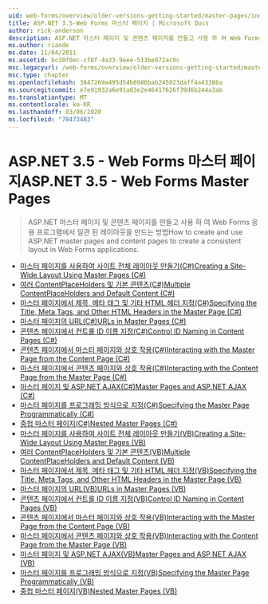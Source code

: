 ```yaml
---
uid: web-forms/overview/older-versions-getting-started/master-pages/index
title: ASP.NET 3.5-Web Forms 마스터 페이지 | Microsoft Docs
author: rick-anderson
description: ASP.NET 마스터 페이지 및 콘텐츠 페이지를 만들고 사용 하 여 Web Forms 응용 프로그램에서 일관 된 레이아웃을 만드는 방법
ms.author: riande
ms.date: 11/04/2011
ms.assetid: bc30f0ec-cf8f-4a33-9eee-513be872ac9c
msc.legacyurl: /web-forms/overview/older-versions-getting-started/master-pages
msc.type: chapter
ms.openlocfilehash: 3847269a495d54b0986bab245023daff4a43386a
ms.sourcegitcommit: e7e91932a6e91a63e2e46417626f39d6b244a3ab
ms.translationtype: MT
ms.contentlocale: ko-KR
ms.lasthandoff: 03/06/2020
ms.locfileid: "78473483"
---
```

# <a name="aspnet-35---web-forms-master-pages"></a><span data-ttu-id="d1492-103">ASP.NET 3.5 - Web Forms 마스터 페이지</span><span class="sxs-lookup"><span data-stu-id="d1492-103">ASP.NET 3.5 - Web Forms Master Pages</span></span>

> <span data-ttu-id="d1492-104">ASP.NET 마스터 페이지 및 콘텐츠 페이지를 만들고 사용 하 여 Web Forms 응용 프로그램에서 일관 된 레이아웃을 만드는 방법</span><span class="sxs-lookup"><span data-stu-id="d1492-104">How to create and use ASP.NET master pages and content pages to create a consistent layout in Web Forms applications.</span></span>

- [<span data-ttu-id="d1492-105">마스터 페이지를 사용하여 사이트 전체 레이아웃 만들기(C#)</span><span class="sxs-lookup"><span data-stu-id="d1492-105">Creating a Site-Wide Layout Using Master Pages (C#)</span></span>](creating-a-site-wide-layout-using-master-pages-cs.md)
- [<span data-ttu-id="d1492-106">여러 ContentPlaceHolders 및 기본 콘텐츠(C#)</span><span class="sxs-lookup"><span data-stu-id="d1492-106">Multiple ContentPlaceHolders and Default Content (C#)</span></span>](multiple-contentplaceholders-and-default-content-cs.md)
- [<span data-ttu-id="d1492-107">마스터 페이지에서 제목, 메타 태그 및 기타 HTML 헤더 지정(C#)</span><span class="sxs-lookup"><span data-stu-id="d1492-107">Specifying the Title, Meta Tags, and Other HTML Headers in the Master Page (C#)</span></span>](specifying-the-title-meta-tags-and-other-html-headers-in-the-master-page-cs.md)
- [<span data-ttu-id="d1492-108">마스터 페이지의 URL(C#)</span><span class="sxs-lookup"><span data-stu-id="d1492-108">URLs in Master Pages (C#)</span></span>](urls-in-master-pages-cs.md)
- [<span data-ttu-id="d1492-109">콘텐츠 페이지에서 컨트롤 ID 이름 지정(C#)</span><span class="sxs-lookup"><span data-stu-id="d1492-109">Control ID Naming in Content Pages (C#)</span></span>](control-id-naming-in-content-pages-cs.md)
- [<span data-ttu-id="d1492-110">콘텐츠 페이지에서 마스터 페이지와 상호 작용(C#)</span><span class="sxs-lookup"><span data-stu-id="d1492-110">Interacting with the Master Page from the Content Page (C#)</span></span>](interacting-with-the-master-page-from-the-content-page-cs.md)
- [<span data-ttu-id="d1492-111">마스터 페이지에서 콘텐츠 페이지와 상호 작용(C#)</span><span class="sxs-lookup"><span data-stu-id="d1492-111">Interacting with the Content Page from the Master Page (C#)</span></span>](interacting-with-the-content-page-from-the-master-page-cs.md)
- [<span data-ttu-id="d1492-112">마스터 페이지 및 ASP.NET AJAX(C#)</span><span class="sxs-lookup"><span data-stu-id="d1492-112">Master Pages and ASP.NET AJAX (C#)</span></span>](master-pages-and-asp-net-ajax-cs.md)
- [<span data-ttu-id="d1492-113">마스터 페이지를 프로그래밍 방식으로 지정(C#)</span><span class="sxs-lookup"><span data-stu-id="d1492-113">Specifying the Master Page Programmatically (C#)</span></span>](specifying-the-master-page-programmatically-cs.md)
- [<span data-ttu-id="d1492-114">중첩 마스터 페이지(C#)</span><span class="sxs-lookup"><span data-stu-id="d1492-114">Nested Master Pages (C#)</span></span>](nested-master-pages-cs.md)
- [<span data-ttu-id="d1492-115">마스터 페이지를 사용하여 사이트 전체 레이아웃 만들기(VB)</span><span class="sxs-lookup"><span data-stu-id="d1492-115">Creating a Site-Wide Layout Using Master Pages (VB)</span></span>](creating-a-site-wide-layout-using-master-pages-vb.md)
- [<span data-ttu-id="d1492-116">여러 ContentPlaceHolders 및 기본 콘텐츠(VB)</span><span class="sxs-lookup"><span data-stu-id="d1492-116">Multiple ContentPlaceHolders and Default Content (VB)</span></span>](multiple-contentplaceholders-and-default-content-vb.md)
- [<span data-ttu-id="d1492-117">마스터 페이지에서 제목, 메타 태그 및 기타 HTML 헤더 지정(VB)</span><span class="sxs-lookup"><span data-stu-id="d1492-117">Specifying the Title, Meta Tags, and Other HTML Headers in the Master Page (VB)</span></span>](specifying-the-title-meta-tags-and-other-html-headers-in-the-master-page-vb.md)
- [<span data-ttu-id="d1492-118">마스터 페이지의 URL(VB)</span><span class="sxs-lookup"><span data-stu-id="d1492-118">URLs in Master Pages (VB)</span></span>](urls-in-master-pages-vb.md)
- [<span data-ttu-id="d1492-119">콘텐츠 페이지에서 컨트롤 ID 이름 지정(VB)</span><span class="sxs-lookup"><span data-stu-id="d1492-119">Control ID Naming in Content Pages (VB)</span></span>](control-id-naming-in-content-pages-vb.md)
- [<span data-ttu-id="d1492-120">콘텐츠 페이지에서 마스터 페이지와 상호 작용(VB)</span><span class="sxs-lookup"><span data-stu-id="d1492-120">Interacting with the Master Page from the Content Page (VB)</span></span>](interacting-with-the-master-page-from-the-content-page-vb.md)
- [<span data-ttu-id="d1492-121">마스터 페이지에서 콘텐츠 페이지와 상호 작용(VB)</span><span class="sxs-lookup"><span data-stu-id="d1492-121">Interacting with the Content Page from the Master Page (VB)</span></span>](interacting-with-the-content-page-from-the-master-page-vb.md)
- [<span data-ttu-id="d1492-122">마스터 페이지 및 ASP.NET AJAX(VB)</span><span class="sxs-lookup"><span data-stu-id="d1492-122">Master Pages and ASP.NET AJAX (VB)</span></span>](master-pages-and-asp-net-ajax-vb.md)
- [<span data-ttu-id="d1492-123">마스터 페이지를 프로그래밍 방식으로 지정(VB)</span><span class="sxs-lookup"><span data-stu-id="d1492-123">Specifying the Master Page Programmatically (VB)</span></span>](specifying-the-master-page-programmatically-vb.md)
- [<span data-ttu-id="d1492-124">중첩 마스터 페이지(VB)</span><span class="sxs-lookup"><span data-stu-id="d1492-124">Nested Master Pages (VB)</span></span>](nested-master-pages-vb.md)

